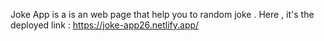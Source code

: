 Joke App is a is an web page that help you to random joke . Here , it's the deployed link : https://joke-app26.netlify.app/


